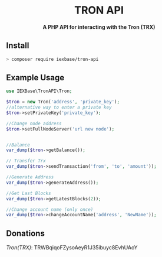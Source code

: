 <h1 align="center">
  TRON API
  <br>
</h1>
<h4 align="center">
  A PHP API for interacting with the Tron (TRX)
</h4>

## Install

```bash
> composer require iexbase/tron-api
```

## Example Usage

```php
use IEXBase\TronAPI\Tron;

$tron = new Tron('address', 'private_key');
//alternative way to enter a private key
$tron->setPrivateKey('private_key');

//Change node address
$tron->setFullNodeServer('url new node');


//Balance
var_dump($tron->getBalance());

// Transfer Trx
var_dump($tron->sendTransaction('from', 'to', 'amount'));

//Generate Address
var_dump($tron->generateAddress());

//Get Last Blocks
var_dump($tron->getLatestBlocks(2));

//Change account name (only once)
var_dump($tron->changeAccountName('address', 'NewName'));

```

## Donations
*Tron(TRX)*: TRWBqiqoFZysoAeyR1J35ibuyc8EvhUAoY
